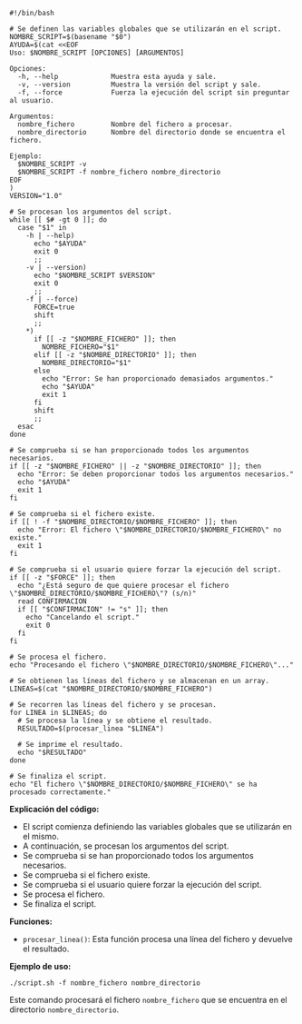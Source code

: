```
#!/bin/bash

# Se definen las variables globales que se utilizarán en el script.
NOMBRE_SCRIPT=$(basename "$0")
AYUDA=$(cat <<EOF
Uso: $NOMBRE_SCRIPT [OPCIONES] [ARGUMENTOS]

Opciones:
  -h, --help             Muestra esta ayuda y sale.
  -v, --version          Muestra la versión del script y sale.
  -f, --force            Fuerza la ejecución del script sin preguntar al usuario.

Argumentos:
  nombre_fichero         Nombre del fichero a procesar.
  nombre_directorio      Nombre del directorio donde se encuentra el fichero.

Ejemplo:
  $NOMBRE_SCRIPT -v
  $NOMBRE_SCRIPT -f nombre_fichero nombre_directorio
EOF
)
VERSION="1.0"

# Se procesan los argumentos del script.
while [[ $# -gt 0 ]]; do
  case "$1" in
    -h | --help)
      echo "$AYUDA"
      exit 0
      ;;
    -v | --version)
      echo "$NOMBRE_SCRIPT $VERSION"
      exit 0
      ;;
    -f | --force)
      FORCE=true
      shift
      ;;
    *)
      if [[ -z "$NOMBRE_FICHERO" ]]; then
        NOMBRE_FICHERO="$1"
      elif [[ -z "$NOMBRE_DIRECTORIO" ]]; then
        NOMBRE_DIRECTORIO="$1"
      else
        echo "Error: Se han proporcionado demasiados argumentos."
        echo "$AYUDA"
        exit 1
      fi
      shift
      ;;
  esac
done

# Se comprueba si se han proporcionado todos los argumentos necesarios.
if [[ -z "$NOMBRE_FICHERO" || -z "$NOMBRE_DIRECTORIO" ]]; then
  echo "Error: Se deben proporcionar todos los argumentos necesarios."
  echo "$AYUDA"
  exit 1
fi

# Se comprueba si el fichero existe.
if [[ ! -f "$NOMBRE_DIRECTORIO/$NOMBRE_FICHERO" ]]; then
  echo "Error: El fichero \"$NOMBRE_DIRECTORIO/$NOMBRE_FICHERO\" no existe."
  exit 1
fi

# Se comprueba si el usuario quiere forzar la ejecución del script.
if [[ -z "$FORCE" ]]; then
  echo "¿Está seguro de que quiere procesar el fichero \"$NOMBRE_DIRECTORIO/$NOMBRE_FICHERO\"? (s/n)"
  read CONFIRMACION
  if [[ "$CONFIRMACION" != "s" ]]; then
    echo "Cancelando el script."
    exit 0
  fi
fi

# Se procesa el fichero.
echo "Procesando el fichero \"$NOMBRE_DIRECTORIO/$NOMBRE_FICHERO\"..."

# Se obtienen las líneas del fichero y se almacenan en un array.
LINEAS=$(cat "$NOMBRE_DIRECTORIO/$NOMBRE_FICHERO")

# Se recorren las líneas del fichero y se procesan.
for LINEA in $LINEAS; do
  # Se procesa la línea y se obtiene el resultado.
  RESULTADO=$(procesar_linea "$LINEA")

  # Se imprime el resultado.
  echo "$RESULTADO"
done

# Se finaliza el script.
echo "El fichero \"$NOMBRE_DIRECTORIO/$NOMBRE_FICHERO\" se ha procesado correctamente."
```

**Explicación del código:**

* El script comienza definiendo las variables globales que se utilizarán en el mismo.
* A continuación, se procesan los argumentos del script.
* Se comprueba si se han proporcionado todos los argumentos necesarios.
* Se comprueba si el fichero existe.
* Se comprueba si el usuario quiere forzar la ejecución del script.
* Se procesa el fichero.
* Se finaliza el script.

**Funciones:**

* `procesar_linea()`: Esta función procesa una línea del fichero y devuelve el resultado.

**Ejemplo de uso:**

```
./script.sh -f nombre_fichero nombre_directorio
```

Este comando procesará el fichero `nombre_fichero` que se encuentra en el directorio `nombre_directorio`.